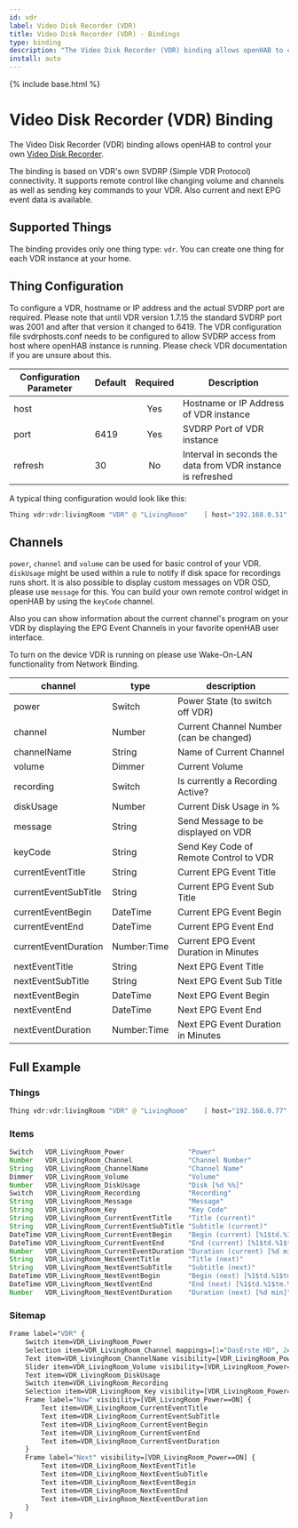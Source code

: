 ```yaml
---
id: vdr
label: Video Disk Recorder (VDR)
title: Video Disk Recorder (VDR) - Bindings
type: binding
description: "The Video Disk Recorder (VDR) binding allows openHAB to control your own [Video Disk Recorder](https://www.tvdr.de)."
install: auto
---
```


<!-- Attention authors: Do not edit directly. Please add your changes to the appropriate source repository -->

{% include base.html %}

# Video Disk Recorder (VDR) Binding

The Video Disk Recorder (VDR) binding allows openHAB to control your own [Video Disk Recorder](https://www.tvdr.de).

The binding is based on VDR's own SVDRP (Simple VDR Protocol) connectivity. It supports remote control like changing volume and channels as well as sending key commands to your VDR. Also current and next EPG event data is available.

## Supported Things

The binding provides only one thing type: `vdr`. You can create one thing for each VDR instance at your home.

## Thing Configuration

To configure a VDR, hostname or IP address and the actual SVDRP port are required.
Please note that until VDR version 1.7.15 the standard SVDRP port was 2001 and after that version it changed to 6419.
The VDR configuration file svdrphosts.conf needs to be configured to allow SVDRP access from host where openHAB instance is running.
Please check VDR documentation if you are unsure about this.

| Configuration Parameter | Default          | Required | Description                                                  |
|-------------------------|------------------|:--------:|--------------------------------------------------------------|
| host                    |                  |   Yes    | Hostname or IP Address of VDR instance                       |
| port                    | 6419             |   Yes    | SVDRP Port of VDR instance                                   |
| refresh                 | 30               |   No     | Interval in seconds the data from VDR instance is refreshed  |

A typical thing configuration would look like this:

```java
Thing vdr:vdr:livingRoom "VDR" @ "LivingRoom"    [ host="192.168.0.51", port=6419, refresh=30 ]
```

## Channels

`power`, `channel` and `volume` can be used for basic control of your VDR. `diskUsage` might be used within a rule to notify if disk space for recordings runs short. It is also possible to display custom messages on VDR OSD, please use `message` for this. You can build your own remote control widget in openHAB by using the `keyCode` channel.

Also you can show information about the current channel's program on your VDR by displaying the EPG Event Channels in your favorite openHAB user interface.

To turn on the device VDR is running on please use Wake-On-LAN functionality from Network Binding.

| channel              | type        | description                             |
|----------------------|-------------|-----------------------------------------|
| power                | Switch      | Power State (to switch off VDR)         |
| channel              | Number      | Current Channel Number (can be changed) |
| channelName          | String      | Name of Current Channel                 |
| volume               | Dimmer      | Current Volume                          |
| recording            | Switch      | Is currently a Recording Active?        |
| diskUsage            | Number      | Current Disk Usage in %                 |
| message              | String      | Send Message to be displayed on VDR     |
| keyCode              | String      | Send Key Code of Remote Control to VDR  |
| currentEventTitle    | String      | Current EPG Event Title                 |
| currentEventSubTitle | String      | Current EPG Event Sub Title             |
| currentEventBegin    | DateTime    | Current EPG Event Begin                 |
| currentEventEnd      | DateTime    | Current EPG Event End                   |
| currentEventDuration | Number:Time | Current EPG Event Duration in Minutes   |
| nextEventTitle       | String      | Next EPG Event Title                    |
| nextEventSubTitle    | String      | Next EPG Event Sub Title                |
| nextEventBegin       | DateTime    | Next EPG Event Begin                    |
| nextEventEnd         | DateTime    | Next EPG Event End                      |
| nextEventDuration    | Number:Time | Next EPG Event Duration in Minutes      |

## Full Example

### Things

```java
Thing vdr:vdr:livingRoom "VDR" @ "LivingRoom"    [ host="192.168.0.77", port=6419, refresh=30 ]
```

### Items

```java
Switch   VDR_LivingRoom_Power                "Power"                                     {channel="vdr:vdr:livingRoom:power" }
Number   VDR_LivingRoom_Channel              "Channel Number"                            {channel="vdr:vdr:livingRoom:channel" }
String   VDR_LivingRoom_ChannelName          "Channel Name"                              {channel="vdr:vdr:livingRoom:channelName" }
Dimmer   VDR_LivingRoom_Volume               "Volume"                                    {channel="vdr:vdr:livingRoom:volume" }
Number   VDR_LivingRoom_DiskUsage            "Disk [%d %%]"                              {channel="vdr:vdr:livingRoom:diskUsage" }
Switch   VDR_LivingRoom_Recording            "Recording"                                 {channel="vdr:vdr:livingRoom:recording" }
String   VDR_LivingRoom_Message              "Message"                                   {channel="vdr:vdr:livingRoom:message" }
String   VDR_LivingRoom_Key                  "Key Code"                                  {channel="vdr:vdr:livingRoom:keyCode" }
String   VDR_LivingRoom_CurrentEventTitle    "Title (current)"                           {channel="vdr:vdr:livingRoom:currentEventTitle" }
String   VDR_LivingRoom_CurrentEventSubTitle "Subtitle (current)"                        {channel="vdr:vdr:livingRoom:currentEventSubTitle" }
DateTime VDR_LivingRoom_CurrentEventBegin    "Begin (current) [%1$td.%1$tm.%1$tY %1$tR]" {channel="vdr:vdr:livingRoom:currentEventBegin" }
DateTime VDR_LivingRoom_CurrentEventEnd      "End (current) [%1$td.%1$tm.%1$tY %1$tR]"   {channel="vdr:vdr:livingRoom:currentEventEnd" }
Number   VDR_LivingRoom_CurrentEventDuration "Duration (current) [%d min]"               {channel="vdr:vdr:livingRoom:currentEventDuration" }
String   VDR_LivingRoom_NextEventTitle       "Title (next)"                              {channel="vdr:vdr:livingRoom:nextEventTitle" }
String   VDR_LivingRoom_NextEventSubTitle    "Subtitle (next)"                           {channel="vdr:vdr:livingRoom:nextEventSubTitle" }
DateTime VDR_LivingRoom_NextEventBegin       "Begin (next) [%1$td.%1$tm.%1$tY %1$tR]"    {channel="vdr:vdr:livingRoom:nextEventBegin" }
DateTime VDR_LivingRoom_NextEventEnd         "End (next) [%1$td.%1$tm.%1$tY %1$tR]"      {channel="vdr:vdr:livingRoom:nextEventEnd" }
Number   VDR_LivingRoom_NextEventDuration    "Duration (next) [%d min]"                  {channel="vdr:vdr:livingRoom:nextEventDuration" }
```

### Sitemap

```perl
Frame label="VDR" {
    Switch item=VDR_LivingRoom_Power
    Selection item=VDR_LivingRoom_Channel mappings=[1="DasErste HD", 2="ZDF HD"] visibility=[VDR_LivingRoom_Power==ON]
    Text item=VDR_LivingRoom_ChannelName visibility=[VDR_LivingRoom_Power==ON]
    Slider item=VDR_LivingRoom_Volume visibility=[VDR_LivingRoom_Power==ON]
    Text item=VDR_LivingRoom_DiskUsage
    Switch item=VDR_LivingRoom_Recording
    Selection item=VDR_LivingRoom_Key visibility=[VDR_LivingRoom_Power==ON]
    Frame label="Now" visibility=[VDR_LivingRoom_Power==ON] {
        Text item=VDR_LivingRoom_CurrentEventTitle
        Text item=VDR_LivingRoom_CurrentEventSubTitle
        Text item=VDR_LivingRoom_CurrentEventBegin
        Text item=VDR_LivingRoom_CurrentEventEnd
        Text item=VDR_LivingRoom_CurrentEventDuration
    }
    Frame label="Next" visibility=[VDR_LivingRoom_Power==ON] {
        Text item=VDR_LivingRoom_NextEventTitle
        Text item=VDR_LivingRoom_NextEventSubTitle
        Text item=VDR_LivingRoom_NextEventBegin
        Text item=VDR_LivingRoom_NextEventEnd
        Text item=VDR_LivingRoom_NextEventDuration
    }
}
```
